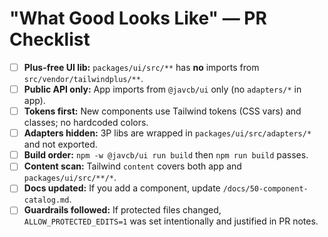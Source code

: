 # "What Good Looks Like" — PR Checklist

- [ ] **Plus-free UI lib:** `packages/ui/src/**` has **no** imports from `src/vendor/tailwindplus/**`.
- [ ] **Public API only:** App imports from `@javcb/ui` only (no `adapters/*` in app).
- [ ] **Tokens first:** New components use Tailwind tokens (CSS vars) and classes; no hardcoded colors.
- [ ] **Adapters hidden:** 3P libs are wrapped in `packages/ui/src/adapters/*` and not exported.
- [ ] **Build order:** `npm -w @javcb/ui run build` then `npm run build` passes.
- [ ] **Content scan:** Tailwind `content` covers both app and `packages/ui/src/**/*`.
- [ ] **Docs updated:** If you add a component, update `/docs/50-component-catalog.md`.
- [ ] **Guardrails followed:** If protected files changed, `ALLOW_PROTECTED_EDITS=1` was set intentionally and justified in PR notes.
